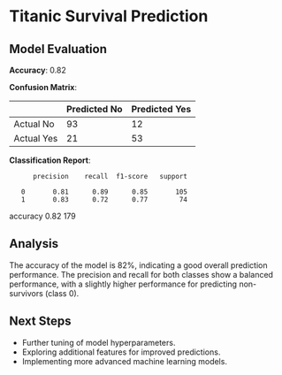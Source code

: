 # Titanic Survival Prediction

## Model Evaluation

**Accuracy**: 0.82

**Confusion Matrix**:

|   | Predicted No | Predicted Yes |
|---|--------------|---------------|
| Actual No | 93           | 12            |
| Actual Yes | 21           | 53            |

**Classification Report**:

          precision    recall  f1-score   support

       0       0.81      0.89      0.85       105
       1       0.83      0.72      0.77        74

accuracy                           0.82       179

## Analysis

The accuracy of the model is 82%, indicating a good overall prediction performance. The precision and recall for both classes show a balanced performance, with a slightly higher performance for predicting non-survivors (class 0).

## Next Steps

- Further tuning of model hyperparameters.
- Exploring additional features for improved predictions.
- Implementing more advanced machine learning models.




